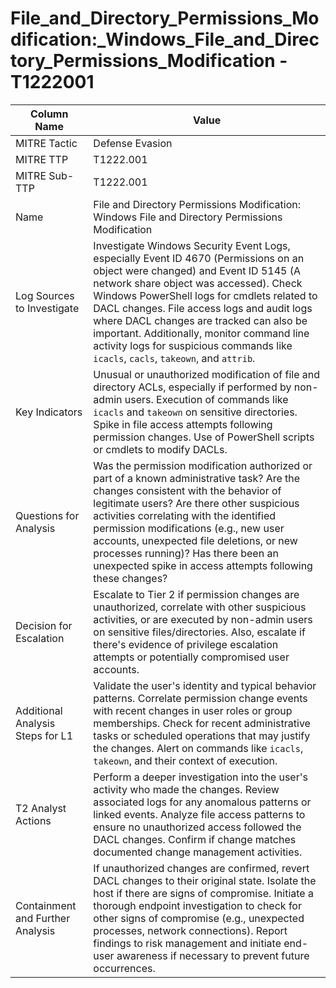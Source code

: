 # File_and_Directory_Permissions_Modification:_Windows_File_and_Directory_Permissions_Modification - T1222001

| Column Name | Value |
|-------------|-------|
| MITRE Tactic | Defense Evasion |
| MITRE TTP | T1222.001 |
| MITRE Sub-TTP | T1222.001 |
| Name | File and Directory Permissions Modification: Windows File and Directory Permissions Modification |
| Log Sources to Investigate | Investigate Windows Security Event Logs, especially Event ID 4670 (Permissions on an object were changed) and Event ID 5145 (A network share object was accessed). Check Windows PowerShell logs for cmdlets related to DACL changes. File access logs and audit logs where DACL changes are tracked can also be important. Additionally, monitor command line activity logs for suspicious commands like `icacls`, `cacls`, `takeown`, and `attrib`. |
| Key Indicators | Unusual or unauthorized modification of file and directory ACLs, especially if performed by non-admin users. Execution of commands like `icacls` and `takeown` on sensitive directories. Spike in file access attempts following permission changes. Use of PowerShell scripts or cmdlets to modify DACLs. |
| Questions for Analysis | Was the permission modification authorized or part of a known administrative task? Are the changes consistent with the behavior of legitimate users? Are there other suspicious activities correlating with the identified permission modifications (e.g., new user accounts, unexpected file deletions, or new processes running)? Has there been an unexpected spike in access attempts following these changes? |
| Decision for Escalation | Escalate to Tier 2 if permission changes are unauthorized, correlate with other suspicious activities, or are executed by non-admin users on sensitive files/directories. Also, escalate if there's evidence of privilege escalation attempts or potentially compromised user accounts. |
| Additional Analysis Steps for L1 | Validate the user's identity and typical behavior patterns. Correlate permission change events with recent changes in user roles or group memberships. Check for recent administrative tasks or scheduled operations that may justify the changes. Alert on commands like `icacls`, `takeown`, and their context of execution. |
| T2 Analyst Actions | Perform a deeper investigation into the user's activity who made the changes. Review associated logs for any anomalous patterns or linked events. Analyze file access patterns to ensure no unauthorized access followed the DACL changes. Confirm if change matches documented change management activities. |
| Containment and Further Analysis | If unauthorized changes are confirmed, revert DACL changes to their original state. Isolate the host if there are signs of compromise. Initiate a thorough endpoint investigation to check for other signs of compromise (e.g., unexpected processes, network connections). Report findings to risk management and initiate end-user awareness if necessary to prevent future occurrences. |
